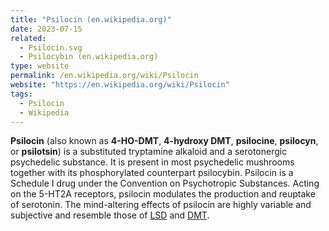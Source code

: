 ```yaml
---
title: "Psilocin (en.wikipedia.org)"
date: 2023-07-15
related:
  - Psilocin.svg
  - Psilocybin (en.wikipedia.org)
type: website
permalink: /en.wikipedia.org/wiki/Psilocin
website: "https://en.wikipedia.org/wiki/Psilocin"
tags:
  - Psilocin
  - Wikipedia
---
```

**Psilocin** (also known as **4-HO-DMT**, **4-hydroxy DMT**, **psilocine**, **psilocyn**, or **psilotsin**) is a substituted tryptamine alkaloid and a serotonergic psychedelic substance. It is present in most psychedelic mushrooms together with its phosphorylated counterpart psilocybin. Psilocin is a Schedule I drug under the Convention on Psychotropic Substances. Acting on the 5-HT2A receptors, psilocin modulates the production and reuptake of serotonin. The mind-altering effects of psilocin are highly variable and subjective and resemble those of [LSD](/en.wikipedia.org/wiki/Lysergic_acid_diethylamide) and [DMT](/en.wikipedia.org/wiki/N,N-Dimethyltryptamine).